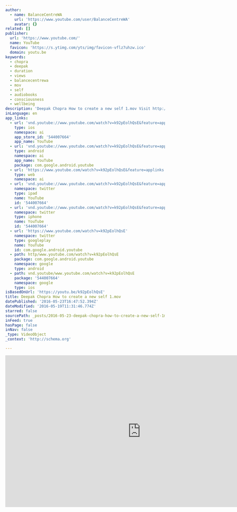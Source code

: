 ```yaml
---
author:
  - name: BalanceCentreWA
    url: 'https://www.youtube.com/user/BalanceCentreWA'
    avatar: {}
related: []
publisher:
  url: 'https://www.youtube.com/'
  name: YouTube
  favicon: 'https://s.ytimg.com/yts/img/favicon-vflz7uhzw.ico'
  domain: youtu.be
keywords:
  - chopra
  - deepak
  - duration
  - views
  - balancecentrewa
  - mov
  - self
  - audiobooks
  - consciousness
  - wellbeing
description: 'Deepak Chopra How to create a new self 1.mov Visit http://balancecentre.com.au Follow us on Twitter http://twitter.com/BalanceCentreWA Facebook http://www.facebook.com/home.php?#!/pages/Perth-Australia/Balance-Centre/119174391439120?ref=sgm'
inLanguage: en
app_links:
  - url: 'vnd.youtube://www.youtube.com/watch?v=k92pEolhQsE&feature=applinks'
    type: ios
    namespace: ai
    app_store_id: '544007664'
    app_name: YouTube
  - url: 'vnd.youtube://www.youtube.com/watch?v=k92pEolhQsE&feature=applinks'
    type: android
    namespace: ai
    app_name: YouTube
    package: com.google.android.youtube
  - url: 'https://www.youtube.com/watch?v=k92pEolhQsE&feature=applinks'
    type: web
    namespace: ai
  - url: 'vnd.youtube://www.youtube.com/watch?v=k92pEolhQsE&feature=applinks'
    namespace: twitter
    type: ipad
    name: YouTube
    id: '544007664'
  - url: 'vnd.youtube://www.youtube.com/watch?v=k92pEolhQsE&feature=applinks'
    namespace: twitter
    type: iphone
    name: YouTube
    id: '544007664'
  - url: 'https://www.youtube.com/watch?v=k92pEolhQsE'
    namespace: twitter
    type: googleplay
    name: YouTube
    id: com.google.android.youtube
  - path: http/www.youtube.com/watch?v=k92pEolhQsE
    package: com.google.android.youtube
    namespace: google
    type: android
  - path: vnd.youtube/www.youtube.com/watch?v=k92pEolhQsE
    package: '544007664'
    namespace: google
    type: ios
isBasedOnUrl: 'https://youtu.be/k92pEolhQsE'
title: Deepak Chopra How to create a new self 1.mov
datePublished: '2016-05-23T16:47:52.394Z'
dateModified: '2016-05-19T11:31:46.774Z'
starred: false
sourcePath: _posts/2016-05-23-deepak-chopra-how-to-create-a-new-self-1mov.md
inFeed: true
hasPage: false
inNav: false
_type: VideoObject
_context: 'http://schema.org'

---
```

<iframe src="https://cdn.embedly.com/widgets/media.html?src=https%3A%2F%2Fwww.youtube.com%2Fembed%2Fk92pEolhQsE%3Ffeature%3Doembed&amp;url=http%3A%2F%2Fwww.youtube.com%2Fwatch%3Fv%3Dk92pEolhQsE&amp;image=https%3A%2F%2Fi.ytimg.com%2Fvi%2Fk92pEolhQsE%2Fhqdefault.jpg&amp;key=b7d04c9b404c499eba89ee7072e1c4f7&amp;type=text%2Fhtml&amp;schema=youtube" width="854" height="480" scrolling="no" frameborder="0" allowfullscreen="" style=""></iframe>